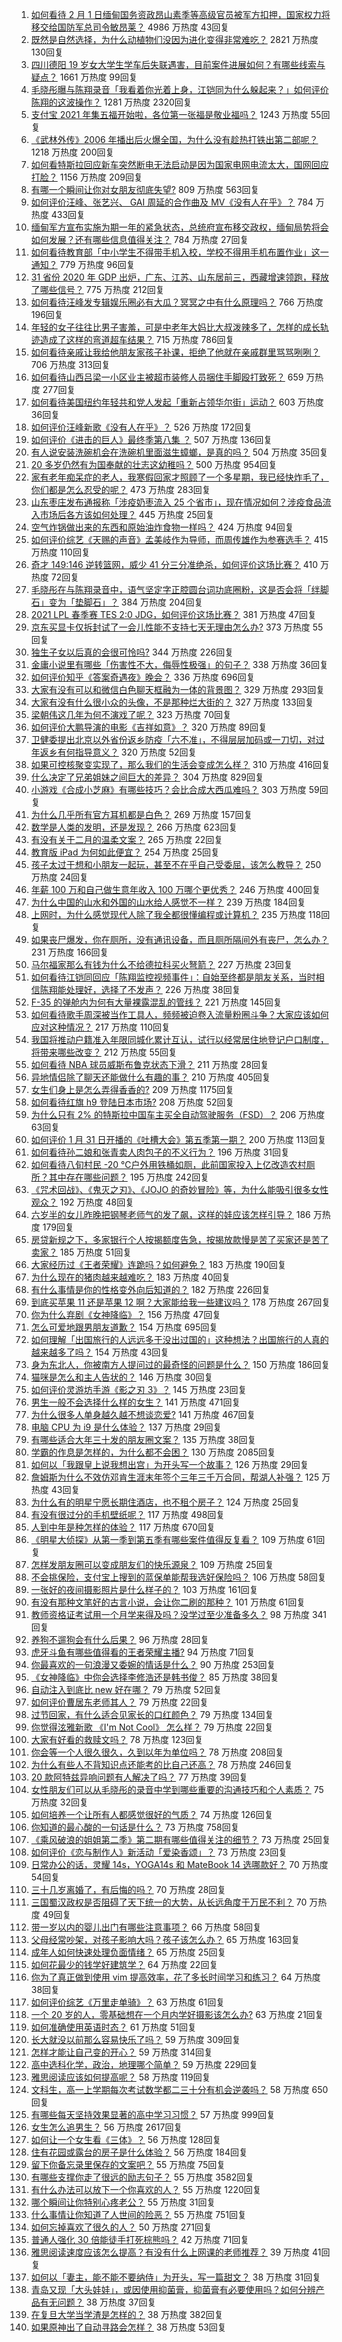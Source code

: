 1. [如何看待 2 月 1 日缅甸国务资政昂山素季等高级官员被军方扣押，国家权力将移交给国防军总司令敏昂莱？](https://www.zhihu.com/question/442265428) 4986 万热度 43回复
1. [既然是自然选择，为什么动植物们没因为进化变得非常难吃？](https://www.zhihu.com/question/441096112) 2821 万热度 130回复
1. [四川德阳 19 岁女大学生学车后失联遇害，目前案件进展如何？有哪些线索与疑点？](https://www.zhihu.com/question/442077436) 1661 万热度 99回复
1. [毛晓彤曝与陈翔录音「我看着你光着上身，江铠同为什么躲起来？」如何评价陈翔的这波操作？](https://www.zhihu.com/question/442081598) 1281 万热度 2320回复
1. [支付宝 2021 年集五福开始啦，各位第一张福是敬业福吗？](https://www.zhihu.com/question/442243817) 1243 万热度 55回复
1. [《武林外传》2006 年播出后火爆全国，为什么没有趁热打铁出第二部呢？](https://www.zhihu.com/question/440059226) 1218 万热度 200回复
1. [如何看特斯拉回应新车突然断电无法启动是因为国家电网电流太大，国网回应打脸？](https://www.zhihu.com/question/442049252) 1156 万热度 209回复
1. [有哪一个瞬间让你对女朋友彻底失望?](https://www.zhihu.com/question/325481697) 809 万热度 563回复
1. [如何评价汪峰、张艺兴、 GAI 周延的合作曲及 MV《没有人在乎》？](https://www.zhihu.com/question/442130456) 784 万热度 433回复
1. [缅甸军方宣布实施为期一年的紧急状态，总统府宣布移交政权，缅甸局势将会如何发展？还有哪些信息值得关注？](https://www.zhihu.com/question/442277889) 784 万热度 27回复
1. [如何看待教育部「中小学生不得带手机入校，学校不得用手机布置作业」这一通知？](https://www.zhihu.com/question/442268156) 779 万热度 96回复
1. [31 省份 2020 年 GDP 出炉，广东、江苏、山东居前三，西藏增速领跑，释放了哪些信号？](https://www.zhihu.com/question/441959527) 775 万热度 212回复
1. [如何看待汪峰发专辑娱乐圈必有大瓜？冥冥之中有什么原理吗？](https://www.zhihu.com/question/389238191) 766 万热度 196回复
1. [年轻的女子往往比男子害羞，可是中老年大妈比大叔泼辣多了，怎样的成长轨迹造成了这样的弯道超车结果？](https://www.zhihu.com/question/436956581) 715 万热度 786回复
1. [如何看待亲戚让我给他朋友家孩子补课，拒绝了他就在亲戚群里骂骂咧咧？](https://www.zhihu.com/question/441427059) 706 万热度 313回复
1. [如何看待山西吕梁一小区业主被超市装修人员捆住手脚殴打致死？](https://www.zhihu.com/question/441438262) 659 万热度 277回复
1. [如何看待美国纽约年轻共和党人发起「重新占领华尔街」运动？](https://www.zhihu.com/question/442154359) 603 万热度 36回复
1. [如何评价汪峰新歌《没有人在乎》？](https://www.zhihu.com/question/442133570) 526 万热度 172回复
1. [如何评价《进击的巨人》最终季第八集 ？](https://www.zhihu.com/question/442215728) 507 万热度 136回复
1. [有人说安装洗碗机会在洗碗机里面滋生蟑螂，是真的吗？](https://www.zhihu.com/question/45090578) 504 万热度 35回复
1. [20 多岁仍然有为国奉献的壮志这幼稚吗？](https://www.zhihu.com/question/441707965) 500 万热度 954回复
1. [家有老年痴呆症的老人，我寒假回家才照顾了一个多星期，我已经快炸毛了，你们都是怎么忍受的呢？](https://www.zhihu.com/question/39952242) 473 万热度 283回复
1. [山东枣庄发布通报称「涉疫奶枣流入 25 个省市」，现在情况如何？涉疫食品流入市场后各方该如何处理？](https://www.zhihu.com/question/442031151) 445 万热度 25回复
1. [空气炸锅做出来的东西和原始油炸食物一样吗？](https://www.zhihu.com/question/329986513) 424 万热度 94回复
1. [如何评价综艺《天赐的声音》孟美岐作为导师，而周传雄作为参赛选手？](https://www.zhihu.com/question/442172188) 415 万热度 110回复
1. [奇才 149:146 逆转篮网，威少 41 分三分准绝杀，如何评价这场比赛？](https://www.zhihu.com/question/442261016) 410 万热度 72回复
1. [毛晓彤在与陈翔录音中，语气坚定字正腔圆台词功底圈粉，这是否会将「绊脚石」变为「垫脚石」？](https://www.zhihu.com/question/442087613) 384 万热度 204回复
1. [2021 LPL 春季赛 TES 2:0 JDG，如何评价这场比赛？](https://www.zhihu.com/question/442184261) 381 万热度 47回复
1. [京东买显卡仅拆封试了一会儿性能不支持七天无理由怎么办?](https://www.zhihu.com/question/419064671) 373 万热度 55回复
1. [独生子女以后真的会很可怜吗?](https://www.zhihu.com/question/441781505) 344 万热度 226回复
1. [金庸小说里有哪些「伤害性不大，侮辱性极强」的句子？](https://www.zhihu.com/question/441244417) 338 万热度 36回复
1. [如何评价知乎《答案奇遇夜》晚会？](https://www.zhihu.com/question/441882176) 336 万热度 696回复
1. [大家有没有可以和微信白色聊天框融为一体的背景图？](https://www.zhihu.com/question/379486356) 329 万热度 293回复
1. [大家有没有什么很小众的头像，不是那种烂大街的？](https://www.zhihu.com/question/377147181) 327 万热度 133回复
1. [梁朝伟这几年为何不演戏了呢？](https://www.zhihu.com/question/434429412) 323 万热度 70回复
1. [如何评价大鹏导演的电影《吉祥如意》？](https://www.zhihu.com/question/409589663) 320 万热度 89回复
1. [卫健委提出北京以外省份返乡防疫「六不准」，不得层层加码或一刀切，对过年返乡有何指导意义？](https://www.zhihu.com/question/442161285) 320 万热度 52回复
1. [如果可控核聚变实现了，那么我们的生活会变成怎么样？](https://www.zhihu.com/question/323613755) 310 万热度 416回复
1. [什么决定了兄弟姐妹之间巨大的差异？](https://www.zhihu.com/question/296862298) 304 万热度 829回复
1. [小游戏《合成小芝麻》有哪些技巧？会比合成大西瓜难吗？](https://www.zhihu.com/question/441875120) 303 万热度 59回复
1. [为什么几乎所有官方耳机都是白色？](https://www.zhihu.com/question/440928818) 269 万热度 157回复
1. [数学是人类的发明，还是发现？](https://www.zhihu.com/question/19746620) 266 万热度 623回复
1. [有没有关于二月的温柔文案？](https://www.zhihu.com/question/442023761) 265 万热度 22回复
1. [教育版 iPad 为何如此便宜？](https://www.zhihu.com/question/270264935) 254 万热度 25回复
1. [孩子太过于想和小朋友一起玩，甚至不在乎自己受委屈，该怎么教导？](https://www.zhihu.com/question/441465630) 250 万热度 24回复
1. [年薪 100 万和自己做生意年收入 100 万哪个更优秀？](https://www.zhihu.com/question/436643451) 246 万热度 400回复
1. [为什么中国的山水和外国的山水给人感觉不一样？](https://www.zhihu.com/question/66202297) 239 万热度 184回复
1. [上网时，为什么感觉现代人除了我全都很懂编程或计算机？](https://www.zhihu.com/question/440751523) 235 万热度 118回复
1. [如果丧尸爆发，你在厕所，没有通讯设备，而且厕所隔间外有丧尸，怎么办？](https://www.zhihu.com/question/432520725) 231 万热度 166回复
1. [马尔福家那么有钱为什么不给德拉科买火弩箭？](https://www.zhihu.com/question/441865889) 227 万热度 23回复
1. [如何看待江铠同回应「陈翔监控视频事件」：自始至终都是朋友关系，当时相信陈翔能处理好，选择了不发声？](https://www.zhihu.com/question/442037797) 226 万热度 38回复
1. [F-35 的弹舱内为何有大量裸露混乱的管线？](https://www.zhihu.com/question/381871099) 221 万热度 145回复
1. [如何看待歌手周深被当作工具人，频频被迫卷入流量粉圈斗争？大家应该如何应对这种情况？](https://www.zhihu.com/question/442016143) 217 万热度 110回复
1. [我国将推动户籍准入年限同城化累计互认，试行以经常居住地登记户口制度，将带来哪些改变？](https://www.zhihu.com/question/442190036) 212 万热度 55回复
1. [如何看待 NBA 球员威斯布鲁克状态下滑？](https://www.zhihu.com/question/441649213) 211 万热度 28回复
1. [异地情侣除了聊天还能做什么有趣的事？](https://www.zhihu.com/question/25065241) 210 万热度 405回复
1. [女生们身上是怎么弄得香香的?](https://www.zhihu.com/question/285951733) 209 万热度 1175回复
1. [如何看待红旗 h9 登陆日本市场?](https://www.zhihu.com/question/441483195) 208 万热度 52回复
1. [为什么只有 2% 的特斯拉中国车主买全自动驾驶服务（FSD）？](https://www.zhihu.com/question/442060606) 206 万热度 63回复
1. [如何评价 1 月 31 日开播的《吐槽大会》第五季第一期？](https://www.zhihu.com/question/442059071) 200 万热度 113回复
1. [如何看待孙二娘和张青卖人肉包子的不义行为？](https://www.zhihu.com/question/351607218) 196 万热度 31回复
1. [如何看待八旬村民 -20 ℃户外用铁桶如厕，此前国家投入上亿改造农村厕所？其中存在哪些问题？](https://www.zhihu.com/question/441642232) 195 万热度 242回复
1. [《咒术回战》、《鬼灭之刃》、《JOJO 的奇妙冒险》等，为什么能吸引很多女性观众？](https://www.zhihu.com/question/440725886) 192 万热度 48回复
1. [六岁半的女儿昨晚把钢琴老师气的发了飙，这样的娃应该怎样引导？](https://www.zhihu.com/question/55558623) 186 万热度 179回复
1. [房贷新规之下，多家银行个人按揭额度告急，按揭放款慢是苦了买家还是苦了卖家？](https://www.zhihu.com/question/441135337) 185 万热度 51回复
1. [大家经历过《王者荣耀》连跪吗？如何避免？](https://www.zhihu.com/question/365856220) 183 万热度 190回复
1. [为什么现在的猪肉越来越难吃？](https://www.zhihu.com/question/298472267) 183 万热度 40回复
1. [有什么事情是你的性格变外向后知道的？](https://www.zhihu.com/question/338262811) 182 万热度 226回复
1. [到底买苹果 11 还是苹果 12 啊？大家能给我一些建议吗？](https://www.zhihu.com/question/427439356) 178 万热度 267回复
1. [你为什么弃剧《女神降临》？](https://www.zhihu.com/question/440465824) 156 万热度 47回复
1. [怎么可爱地跟男朋友道歉？](https://www.zhihu.com/question/383772587) 154 万热度 695回复
1. [如何理解「出国旅行的人远远多于没出过国的」这种想法？出国旅行的人真的越来越多了吗？](https://www.zhihu.com/question/442156660) 154 万热度 43回复
1. [身为东北人，你被南方人提问过的最奇怪的问题是什么？](https://www.zhihu.com/question/432577771) 150 万热度 186回复
1. [猫咪是怎么和主人告状的？](https://www.zhihu.com/question/442005571) 146 万热度 30回复
1. [如何评价灵游坊手游《影之刃 3》？](https://www.zhihu.com/question/327761526) 145 万热度 23回复
1. [男生一般不会选择什么样的女生？](https://www.zhihu.com/question/435057725) 141 万热度 471回复
1. [为什么很多人单身越久越不想谈恋爱?](https://www.zhihu.com/question/39394519) 141 万热度 467回复
1. [电脑 CPU 为 i9 是什么体验？](https://www.zhihu.com/question/441963771) 137 万热度 29回复
1. [有哪些适合大年三十发的朋友圈文案？](https://www.zhihu.com/question/438857824) 135 万热度 38回复
1. [学霸的作息是怎样的，为什么都不会困？](https://www.zhihu.com/question/267346432) 130 万热度 2085回复
1. [如何以「我跟皇上说我想出宫」为开头写一个故事？](https://www.zhihu.com/question/430043059) 126 万热度 29回复
1. [詹姆斯为什么不效仿邓肯生涯末年签个三年三千万合同，帮湖人补强？](https://www.zhihu.com/question/441679625) 125 万热度 43回复
1. [为什么有的明星宁愿长期住酒店，也不租个房子？](https://www.zhihu.com/question/442085261) 124 万热度 25回复
1. [有没有很过分的手机壁纸呢？](https://www.zhihu.com/question/313536857) 117 万热度 498回复
1. [人到中年是种怎样的体验？](https://www.zhihu.com/question/28596096) 117 万热度 670回复
1. [《明星大侦探》从第一季到第五季有哪些案件值得反复看？](https://www.zhihu.com/question/305086250) 109 万热度 61回复
1. [怎样发朋友圈可以变成朋友们的快乐源泉？](https://www.zhihu.com/question/441792068) 109 万热度 25回复
1. [不会挑保险，支付宝上搜到的蓝保单能帮我选好保险吗？](https://www.zhihu.com/question/441866945) 106 万热度 58回复
1. [一张好的夜间摄影照片是什么样子的？](https://www.zhihu.com/question/41387323) 103 万热度 161回复
1. [有没有那种文笔好的古言小说，会让你二刷的那种？](https://www.zhihu.com/question/384074987) 101 万热度 61回复
1. [教师资格证考试用一个月学来得及吗？没学过至少准备多久？](https://www.zhihu.com/question/412569772) 98 万热度 341回复
1. [养狗不遛狗会有什么后果？](https://www.zhihu.com/question/438616842) 96 万热度 28回复
1. [虎牙斗鱼有哪些值得看的王者荣耀主播?](https://www.zhihu.com/question/434331729) 94 万热度 71回复
1. [你最喜欢的一句浪漫又委婉的情话是什么？](https://www.zhihu.com/question/430483296) 90 万热度 253回复
1. [《女神降临》中你会选择李修浩还是韩书俊？](https://www.zhihu.com/question/436796452) 85 万热度 38回复
1. [自动注入到底比 new 好在哪？](https://www.zhihu.com/question/441680476) 79 万热度 52回复
1. [如何评价曹居东老师其人？](https://www.zhihu.com/question/30885520) 79 万热度 22回复
1. [过节回家，有什么适合见家长的口红颜色？](https://www.zhihu.com/question/310916027) 79 万热度 134回复
1. [你觉得泫雅新歌 《I'm Not Cool》 怎么样？](https://www.zhihu.com/question/441689195) 79 万热度 22回复
1. [大家有好看的救赎文吗？](https://www.zhihu.com/question/392423087) 78 万热度 123回复
1. [你会等一个人很久很久，久到以年为单位吗？](https://www.zhihu.com/question/441514808) 78 万热度 208回复
1. [为什么有些人不背知识点还能考的比自己还高？](https://www.zhihu.com/question/396896770) 78 万热度 246回复
1. [20 款阿特兹异响问题有人解决了吗？](https://www.zhihu.com/question/382306276) 77 万热度 39回复
1. [女性朋友们可以从毛晓彤的录音中学到哪些重要的沟通技巧和个人素质？](https://www.zhihu.com/question/442090085) 75 万热度 32回复
1. [如何培养一个让所有人都感觉很好的气质？](https://www.zhihu.com/question/428913737) 74 万热度 126回复
1. [你知道的最心酸的一句话是什么？](https://www.zhihu.com/question/403124317) 73 万热度 758回复
1. [《乘风破浪的姐姐第二季》第二期有哪些值得关注的细节？](https://www.zhihu.com/question/441762408) 73 万热度 25回复
1. [如何评价《恋与制作人》新活动「爱染香颂」？](https://www.zhihu.com/question/441837689) 73 万热度 23回复
1. [日常办公的话，灵耀 14s，YOGA14s 和 MateBook 14 选哪款好？](https://www.zhihu.com/question/441448203) 70 万热度 54回复
1. [三十几岁离婚了，有后悔的吗？](https://www.zhihu.com/question/440802888) 70 万热度 28回复
1. [三国蜀汉政权是否阻碍了天下统一的大势，从长远角度于万民不利？](https://www.zhihu.com/question/441462106) 70 万热度 49回复
1. [带一岁以内的婴儿出门有哪些注意事项？](https://www.zhihu.com/question/440508152) 66 万热度 58回复
1. [父母经常吵架，对孩子影响大吗？孩子该怎么办？](https://www.zhihu.com/question/440501275) 65 万热度 163回复
1. [成年人如何快速处理负面情绪？](https://www.zhihu.com/question/441866271) 65 万热度 25回复
1. [如何花最少的钱学好建筑学？](https://www.zhihu.com/question/439341590) 64 万热度 22回复
1. [你为了真正做到使用 vim 提高效率，花了多长时间学习和练习？](https://www.zhihu.com/question/20565366) 64 万热度 38回复
1. [如何评价综艺《万里走单骑》？](https://www.zhihu.com/question/442208709) 63 万热度 61回复
1. [一个 20 岁的人，零基础想在一个月内学好摄影该怎么办?](https://www.zhihu.com/question/441802841) 63 万热度 21回复
1. [如何准确使用英语时态？](https://www.zhihu.com/question/31924369) 61 万热度 51回复
1. [长大就没以前那么容易快乐了吗？](https://www.zhihu.com/question/439652828) 59 万热度 309回复
1. [怎样才能让自己变的开心？](https://www.zhihu.com/question/438865138) 59 万热度 314回复
1. [高中选科化学，政治，地理哪个简单？](https://www.zhihu.com/question/440612806) 59 万热度 229回复
1. [雅思阅读应该如何提高呢？](https://www.zhihu.com/question/50963601) 58 万热度 119回复
1. [文科生，高一上学期每次考试数学都二三十分有机会逆袭吗？](https://www.zhihu.com/question/439648583) 58 万热度 650回复
1. [有哪些每天坚持效果显著的高中学习习惯？](https://www.zhihu.com/question/47351966) 57 万热度 999回复
1. [女生怎么追男生？](https://www.zhihu.com/question/20250938) 56 万热度 2617回复
1. [如何让一个女生看《三体》？](https://www.zhihu.com/question/438629445) 56 万热度 128回复
1. [住有花园或露台的房子是什么体验？](https://www.zhihu.com/question/279310611) 56 万热度 184回复
1. [留下你备忘录里保存的文案吧？](https://www.zhihu.com/question/438064076) 55 万热度 75回复
1. [有哪些支撑你走了很远的励志句子？](https://www.zhihu.com/question/347077309) 55 万热度 3582回复
1. [有什么办法可以放下一个你喜欢的人？](https://www.zhihu.com/question/423049471) 55 万热度 1220回复
1. [哪个瞬间让你特别心疼老公？](https://www.zhihu.com/question/339628963) 55 万热度 31回复
1. [什么事情让你知道了人世间的险恶？](https://www.zhihu.com/question/63638475) 55 万热度 751回复
1. [如何忘掉喜欢了很久的人？](https://www.zhihu.com/question/440750416) 50 万热度 271回复
1. [普通人强化 30 倍能徒手打死棕熊吗？](https://www.zhihu.com/question/441929364) 42 万热度 71回复
1. [雅思阅读速度应该怎么提高？有没有什么上网课的老师推荐？](https://www.zhihu.com/question/25104422) 39 万热度 41回复
1. [如何以「妻主，能不能不要纳侍」为开头，写一篇甜文？](https://www.zhihu.com/question/440807147) 38 万热度 31回复
1. [青岛又现「大头娃娃」，或因使用抑菌膏，抑菌膏有必要使用吗？如何分辨产品有无问题？](https://www.zhihu.com/question/442131182) 38 万热度 37回复
1. [在复旦大学当学渣是怎样的？](https://www.zhihu.com/question/38971382) 38 万热度 382回复
1. [如果原神出了自动寻路会怎样？](https://www.zhihu.com/question/440206216) 38 万热度 53回复